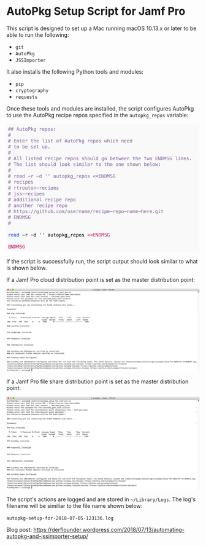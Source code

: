 # AutoPkg Setup Script for Jamf Pro

This script is designed to set up a Mac running macOS 10.13.x or later to be able to run the following:

* `git`
* `AutoPkg`
* `JSSImporter`

It also installs the following Python tools and modules:

* `pip`
* `cryptography`
* `requests`

Once these tools and modules are installed, the script configures AutoPkg to use the AutoPkg recipe repos specified in the `autopkg_repos` variable:

![](readme_images/autopkg_repos_variable.png)

If the script is successfully run, the script output should look similar to what is shown below. 

If a Jamf Pro cloud distribution point is set as the master distribution point:

![](readme_images/successful_run_of_setup_script_with_cloud_dp.png)

If a Jamf Pro file share distribution point is set as the master distribution point:

![](readme_images/successful_run_of_setup_script_with_fileshare_dp.png)

The script's actions are logged and are stored in `~/Library/Logs`. The log's filename will be similiar to the file name shown below:

`autopkg-setup-for-2018-07-05-123136.log`

Blog post: https://derflounder.wordpress.com/2018/07/13/automating-autopkg-and-jssimporter-setup/
